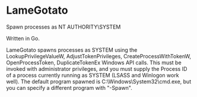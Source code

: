 # LameGotato
Spawn processes as NT AUTHORITY\SYSTEM


Written in Go. 

LameGotato spawns processes as SYSTEM using the LookupPrivilegeValueW, AdjustTokenPrivileges, CreateProcessWithTokenW, OpenProcessToken, DuplicateTokenEx Windows API calls. This must be invoked with administrator privileges, and you must supply the Process ID of a process currently running as SYSTEM (LSASS and Winlogon work well). The default program spawned is C:\Windows\System32\cmd.exe, but you can specify a different program with "-Spawn".
